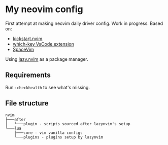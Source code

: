 # My neovim config
First attempt at making neovim daily driver config. Work in progress. 
Based on:
- [kickstart.nvim](https://github.com/nvim-lua/kickstart.nvim). 
- [which-key VsCode extension](https://marketplace.visualstudio.com/items?itemName=VSpaceCode.whichkey)
- [SpaceVim](https://spacevim.org/)

Using [lazy.nvim](https://github.com/folke/lazy.nvim) as a package manager. 

## Requirements
Run `:checkhealth` to see what's missing.

## File structure 

```
nvim
├───after
│   └───plugin - scripts sourced after lazynvim's setup 
└───lua
    ├───core - vim vanilla configs 
    └───plugins - plugins setup by lazynvim
```
